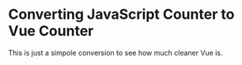 # Converting JavaScript Counter to Vue Counter

This is just a simpole conversion to see how much cleaner Vue is.
